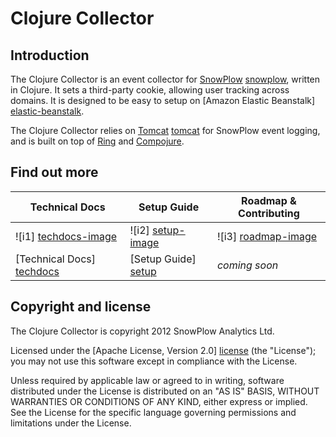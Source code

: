 # Clojure Collector

## Introduction

The Clojure Collector is an event collector for [SnowPlow] [snowplow], written in Clojure. It sets a third-party cookie, allowing user tracking across domains. It is designed to be easy to setup on [Amazon Elastic Beanstalk] [elastic-beanstalk].

The Clojure Collector relies on [Tomcat] [tomcat] for SnowPlow event logging, and is built on top of [Ring][ring] and [Compojure][compojure].

## Find out more

| Technical Docs              | Setup Guide           | Roadmap & Contributing               |         
|-----------------------------|-----------------------|--------------------------------------|
| ![i1] [techdocs-image]      | ![i2] [setup-image]   | ![i3] [roadmap-image]                |
| [Technical Docs] [techdocs] | [Setup Guide] [setup] | _coming soon_                        |

## Copyright and license

The Clojure Collector is copyright 2012 SnowPlow Analytics Ltd.

Licensed under the [Apache License, Version 2.0] [license] (the "License");
you may not use this software except in compliance with the License.

Unless required by applicable law or agreed to in writing, software
distributed under the License is distributed on an "AS IS" BASIS,
WITHOUT WARRANTIES OR CONDITIONS OF ANY KIND, either express or implied.
See the License for the specific language governing permissions and
limitations under the License.

[snowplow]: http://snowplowanalytics.com
[elastic-beanstalk]: http://aws.amazon.com/elasticbeanstalk/
[tomcat]: http://tomcat.apache.org/
[ring]: https://github.com/ring-clojure/ring
[compojure]: https://github.com/weavejester/compojure

[techdocs-image]: https://github.com/snowplow/snowplow/raw/master/techdocs.png
[setup-image]: https://github.com/snowplow/snowplow/raw/master/setup.png
[roadmap-image]: https://github.com/snowplow/snowplow/raw/master/roadmap.png
[techdocs]: https://github.com/snowplow/snowplow/wiki/Clojure-collector
[setup]: https://github.com/snowplow/snowplow/wiki/Setting-up-the-Clojure-collector

[license]: http://www.apache.org/licenses/LICENSE-2.0

